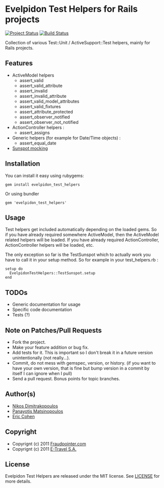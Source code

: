 # Evelpidon Test Helpers for Rails projects
[![Project Status](http://stillmaintained.com/e-travel/evelpidon_test_helpers.png)](http://stillmaintained.com/e-travel/evelpidon_test_helpers)
[![Build Status](https://secure.travis-ci.org/e-travel/evelpidon_test_helpers.png)](http://travis-ci.org/e-travel/evelpidon_test_helpers)


Collection of various Test::Unit / ActiveSupport::Test helpers, mainly for Rails projects.

## Features

* ActiveModel helpers
  * assert_valid
  * assert_valid_attribute
  * assert_invalid
  * assert_invalid_attribute
  * assert_valid_model_attributes
  * assert_valid_fixtures
  * assert_attribute_protected
  * assert_observer_notified
  * assert_observer_not_notified
* ActionController helpers :
  * assert_assigns
* Generic helpers (for example for Date/Time objects) :
  * assert_equal_date
* [Sunspot mocking](http://timcowlishaw.co.uk/post/3179661158/testing-sunspot-with-test-unit)

## Installation

You can install it easy using rubygems:

    gem install evelpidon_test_helpers

Or using bundler

    gem 'evelpidon_test_helpers'

## Usage

Test helpers get included automatically depending on the loaded gems.
So if you have already required somewhere ActiveModel, then the ActiveModel related helpers will be loaded.
If you have already required ActionController, ActionController helpers will be loaded, etc.

The only exception so far is the TestSunspot which to actually work you have to
call it in your setup method. So for example in your test_helpers.rb :

    setup do
      EvelpidonTestHelpers::TestSunspot.setup
    end

## TODOs

* Generic documentation for usage
* Specific code documentation
* Tests (?)

## Note on Patches/Pull Requests

* Fork the project.
* Make your feature addition or bug fix.
* Add tests for it. This is important so I don't break it in a
  future version unintentionally (not really...).
* Commit, do not mess with gemspec, version, or history.
  (if you want to have your own version, that is fine but bump version in a commit by itself I can ignore when I pull)
* Send a pull request. Bonus points for topic branches.

## Author(s)

* [Nikos Dimitrakopoulos](http://github.com/nikosd)
* [Panayotis Matsinopoulos](http://github.com/pmatsinopoulos)
* [Eric Cohen](http://github.com/eirc)

## Copyright

* Copyrignt (c) 2011 [Fraudpointer.com](http://www.fraudpointer.com)
* Copyrignt (c) 2011 [E-Travel S.A.](http://www.airtickets24.com)

## License

Evelpidon Test Helpers are released under the MIT license.
See [LICENSE](/e-travel/evelpidon_test_helpers/blob/master/LICENSE) for more details.

